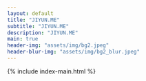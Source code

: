 ```yaml
---
layout: default
title: "JIYUN.ME"
subtitle: "JIYUN.ME"
description: "JIYUN.ME"
main: true
header-img: "assets/img/bg2.jpeg"
header-blur-img: "assets/img/bg2_blur.jpeg"
---
```


{% include index-main.html %}
